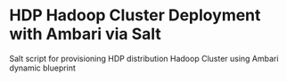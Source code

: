 # HDP Hadoop Cluster Deployment with Ambari via Salt 
Salt script for provisioning HDP distribution Hadoop Cluster using Ambari dynamic blueprint
